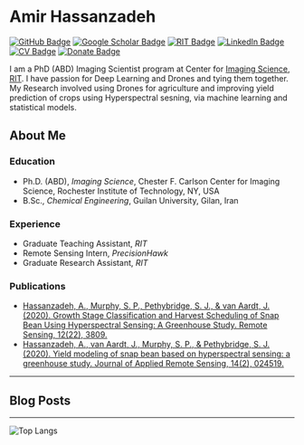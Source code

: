 # Amir Hassanzadeh
[![GitHub Badge](https://img.shields.io/badge/Github-Profile-orange)](https://github.com/yxoos)
[![Google Scholar Badge](https://img.shields.io/badge/Google-Scholar-lightgrey)](https://scholar.google.com/citations?user=SlShE9EAAAAJ&hl=en)
[![RIT Badge](https://img.shields.io/badge/RIT-Student-orange)](https://www.rit.edu/dirs/students/amir-hassanzadeh)
[![LinkedIn Badge](https://img.shields.io/badge/My-LinkedIn-blue)](https://www.linkedin.com/in/amirhassanzadeh/)
[![CV Badge](https://img.shields.io/badge/My-CV-critical)](https://drive.google.com/file/d/1tmsLO3fvTLhLF_-hBUWnipuSTfVpn8su/view?usp=sharing)
[![Donate Badge](https://img.shields.io/badge/Donate-Buy%20me%20a%20coffee-yellowgreen.svg)](https://www.buymeacoffee.com/yxoos)


I am a PhD (ABD) Imaging Scientist program at Center for [Imaging Science](https://www.rit.edu/science/chester-f-carlson-center-imaging-science), [RIT](https://www.rit.edu/). I have passion for Deep Learning and Drones and tying them together. My Research involved using Drones for agriculture and improving yield prediction of crops using Hyperspectral sesning, via machine learning and statistical models.   

## About Me
### Education
- Ph.D. (ABD), *Imaging Science*, Chester F. Carlson Center for Imaging Science, Rochester Institute of Technology, NY, USA
- B.Sc., *Chemical Engineering*, Guilan University, Gilan, Iran

### Experience
- Graduate Teaching Assistant, *RIT*
- Remote Sensing Intern, *PrecisionHawk*
- Graduate Research Assistant, *RIT*

### Publications
- [Hassanzadeh, A., Murphy, S. P., Pethybridge, S. J., & van Aardt, J. (2020). Growth Stage
Classification and Harvest Scheduling of Snap Bean Using Hyperspectral Sensing: A
Greenhouse Study. Remote Sensing, 12(22), 3809.](https://www.mdpi.com/2072-4292/12/22/3809)
- [Hassanzadeh, A., van Aardt, J., Murphy, S. P., & Pethybridge, S. J. (2020). Yield modeling of
snap bean based on hyperspectral sensing: a greenhouse study. Journal of Applied Remote
Sensing, 14(2), 024519.](https://www.spiedigitallibrary.org/journals/journal-of-applied-remote-sensing/volume-14/issue-2/024519/Yield-modeling-of-snap-bean-based-on-hyperspectral-sensing/10.1117/1.JRS.14.024519.full?SSO=1)
---

## Blog Posts


---
![Top Langs](https://github-readme-stats.vercel.app/api/top-langs/?username=yxoos)